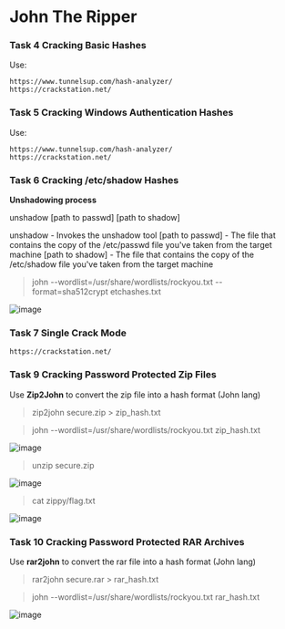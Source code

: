 # John The Ripper

### Task 4 Cracking Basic Hashes

Use:
```
https://www.tunnelsup.com/hash-analyzer/
https://crackstation.net/
```

### Task 5 Cracking Windows Authentication Hashes

Use:
```
https://www.tunnelsup.com/hash-analyzer/
https://crackstation.net/
```

### Task 6 Cracking /etc/shadow Hashes

**Unshadowing process**

unshadow [path to passwd] [path to shadow]

unshadow - Invokes the unshadow tool
[path to passwd] - The file that contains the copy of the /etc/passwd file you've taken from the target machine
[path to shadow] - The file that contains the copy of the /etc/shadow file you've taken from the target machine

> john --wordlist=/usr/share/wordlists/rockyou.txt --format=sha512crypt etchashes.txt

![image](https://user-images.githubusercontent.com/44063862/159829261-05f0ccc2-2a2b-49a6-9ae1-b6ca008d6ecb.png)

### Task 7 Single Crack Mode

```
https://crackstation.net/
```

### Task 9 Cracking Password Protected Zip Files

Use **Zip2John** to convert the zip file into a hash format (John lang)

> zip2john secure.zip > zip_hash.txt

> john --wordlist=/usr/share/wordlists/rockyou.txt zip_hash.txt

![image](https://user-images.githubusercontent.com/44063862/159833276-e0a0563f-a392-4704-bcd3-d43c749072cc.png)

> unzip secure.zip 

![image](https://user-images.githubusercontent.com/44063862/159833502-4ed3b0e5-7cb9-44e5-991a-0ce0b61e7c76.png)

> cat zippy/flag.txt 

![image](https://user-images.githubusercontent.com/44063862/159833546-44104598-e237-4262-91d2-76977ebe9d58.png)

### Task 10 Cracking Password Protected RAR Archives

Use **rar2john** to convert the rar file into a hash format (John lang)

> rar2john secure.rar > rar_hash.txt

> john --wordlist=/usr/share/wordlists/rockyou.txt rar_hash.txt

![image](https://user-images.githubusercontent.com/44063862/159835172-06070867-5792-4246-8bcd-0a6579745205.png)







